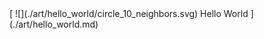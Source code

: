 <links grid>
[
    ![](./art/hello_world/circle_10_neighbors.svg)
    Hello World
](./art/hello_world.md)
</links>
